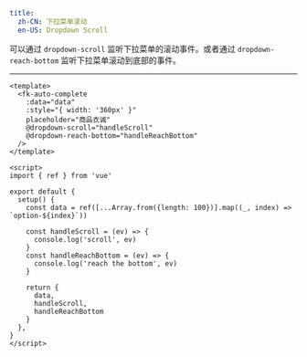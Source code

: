 ```yaml
title:
  zh-CN: 下拉菜单滚动
  en-US: Dropdown Scroll
```


可以通过 `dropdown-scroll` 监听下拉菜单的滚动事件。或者通过 `dropdown-reach-bottom` 监听下拉菜单滚动到底部的事件。

---


```vue { "component": true } 
<template>
  <fk-auto-complete
    :data="data"
    :style="{ width: '360px' }"
    placeholder="商品衣诚"
    @dropdown-scroll="handleScroll"
    @dropdown-reach-bottom="handleReachBottom"
  />
</template>

<script>
import { ref } from 'vue'

export default {
  setup() {
    const data = ref([...Array.from({length: 100})].map((_, index) => `option-${index}`))

    const handleScroll = (ev) => {
      console.log('scroll', ev)
    }
    const handleReachBottom = (ev) => {
      console.log('reach the bottom', ev)
    }

    return {
      data,
      handleScroll,
      handleReachBottom
    }
  },
}
</script>
```
